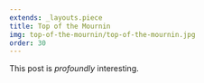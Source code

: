 ```yaml
---
extends: _layouts.piece
title: Top of the Mournin
img: top-of-the-mournin/top-of-the-mournin.jpg
order: 30
---
```


This post is *profoundly* interesting.
